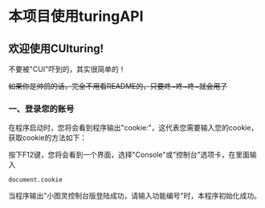 # 本项目使用turingAPI
## 欢迎使用CUIturing!
不要被"CUI"吓到的，其实很简单的！

~~如果你是帅鸽的话，完全不用看README的，只要咚~咚~咚~就会用了~~

### 一、登录您的账号

在程序启动时，您将会看到程序输出"cookie:"，这代表您需要输入您的cookie，获取cookie的方法如下：

按下F12键，您将会看到一个界面，选择"Console"或"控制台"选项卡，在里面输入
```
document.cookie
```

当程序输出"小图灵控制台版登陆成功，请输入功能编号"时，本程序初始化成功。